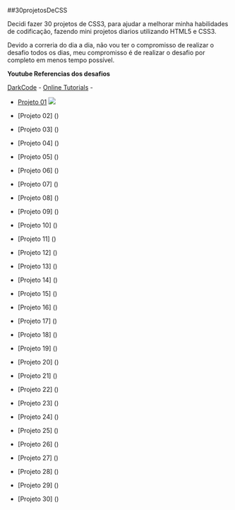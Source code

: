 ##30projetosDeCSS

Decidi fazer 30 projetos de CSS3, para ajudar a melhorar minha habilidades de codificação, fazendo mini projetos diarios utilizando HTML5 e CSS3.

Devido a correria do dia a dia, não vou ter o compromisso de realizar o desafio
todos os dias, meu compromisso é de realizar o desafio por completo em menos tempo possível.

**Youtube Referencias dos desafios**

 [DarkCode](https://www.youtube.com/channel/UCD3KVjbb7aq2OiOffuungzw) - 
 [Online Tutorials](https://www.youtube.com/channel/UCbwXnUipZsLfUckBPsC7Jog) -

 - [Projeto 01](https://github.com/glauberbandeira/30projetosCSS/tree/master/01)
 ![](/30projetosCSS/blob/master/images/01.gif)
 
 - [Projeto 02] ()
 - [Projeto 03] ()
 - [Projeto 04] ()
 - [Projeto 05] ()
 - [Projeto 06] ()
 - [Projeto 07] ()
 - [Projeto 08] ()
 - [Projeto 09] ()
 - [Projeto 10] ()
 - [Projeto 11] ()
 - [Projeto 12] ()
 - [Projeto 13] ()
 - [Projeto 14] ()
 - [Projeto 15] ()
 - [Projeto 16] ()
 - [Projeto 17] ()
 - [Projeto 18] ()
 - [Projeto 19] ()
 - [Projeto 20] ()
 - [Projeto 21] ()
 - [Projeto 22] ()
 - [Projeto 23] ()
 - [Projeto 24] ()
 - [Projeto 25] ()
 - [Projeto 26] ()
 - [Projeto 27] ()
 - [Projeto 28] ()
 - [Projeto 29] ()
 - [Projeto 30] ()

